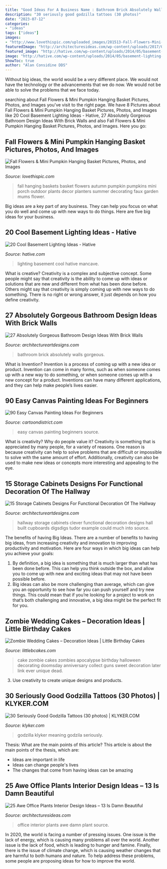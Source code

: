 ```yaml
---
title: "Good Ideas For A Business Name : Bathroom Brick Absolutely Walls Gorgeous"
description: "30 seriously good godzilla tattoos (30 photos)"
date: "2023-07-12"
categories:
- "ideas"
tags: ["ideas"]
images:
- "http://www.lovethispic.com/uploaded_images/281513-Fall-Flowers-Mini-Pumpkin-Hanging-Basket.jpg"
featuredImage: "http://architecturesideas.com/wp-content/uploads/2017/09/23-1.jpg"
featured_image: "http://hative.com/wp-content/uploads/2014/05/basement-lighting-ideas/17-mancave-lighting.jpg"
image: "http://hative.com/wp-content/uploads/2014/05/basement-lighting-ideas/17-mancave-lighting.jpg"
ShowToc: true
author: "Alan Considine DDS"
---
```



Without big ideas, the world would be a very different place. We would not have the technology or the advancements that we do now. We would not be able to solve the problems that we face today.

	

		
searching about Fall Flowers &amp; Mini Pumpkin Hanging Basket Pictures, Photos, and Images you've visit to the right page. We have 8 Pictures about Fall Flowers &amp; Mini Pumpkin Hanging Basket Pictures, Photos, and Images like 20 Cool Basement Lighting Ideas - Hative, 27 Absolutely Gorgeous Bathroom Design Ideas With Brick Walls and also Fall Flowers &amp; Mini Pumpkin Hanging Basket Pictures, Photos, and Images. Here you go:
		
    
## Fall Flowers &amp; Mini Pumpkin Hanging Basket Pictures, Photos, And Images

<img loading=lazy src="http://www.lovethispic.com/uploaded_images/281513-Fall-Flowers-Mini-Pumpkin-Hanging-Basket.jpg" onerror="this.onerror=null;this.src='https://tse4.mm.bing.net/th?id=OIP.1m_vEy2_8JZfjLsjYq3GfQAAAA&amp;pid=15.1';" alt="Fall Flowers &amp; Mini Pumpkin Hanging Basket Pictures, Photos, and Images">

_Source: lovethispic.com_

>fall hanging baskets basket flowers autumn pumpkin pumpkins mini porch outdoor plants decor planters summer decorating faux garden mums flower. 

	

Big ideas are a key part of any business. They can help you focus on what you do well and come up with new ways to do things. Here are five big ideas for your business.

    
## 20 Cool Basement Lighting Ideas - Hative

<img loading=lazy src="http://hative.com/wp-content/uploads/2014/05/basement-lighting-ideas/17-mancave-lighting.jpg" onerror="this.onerror=null;this.src='https://tse2.mm.bing.net/th?id=OIP.Lv5P2XWwy28z3Ls7FBCDywHaJ4&amp;pid=15.1';" alt="20 Cool Basement Lighting Ideas - Hative">

_Source: hative.com_

>lighting basement cool hative mancave. 

	

What is creative?
Creativity is a complex and subjective concept. Some people might say that creativity is the ability to come up with ideas or solutions that are new and different from what has been done before. Others might say that creativity is simply coming up with new ways to do something. There is no right or wrong answer, it just depends on how you define creativity.

    
## 27 Absolutely Gorgeous Bathroom Design Ideas With Brick Walls

<img loading=lazy src="https://www.architectureartdesigns.com/wp-content/uploads/2014/02/2441-630x945.jpg" onerror="this.onerror=null;this.src='https://tse1.mm.bing.net/th?id=OIP.He0wSaz7VvUM79RWClacCAHaLH&amp;pid=15.1';" alt="27 Absolutely Gorgeous Bathroom Design Ideas With Brick Walls">

_Source: architectureartdesigns.com_

>bathroom brick absolutely walls gorgeous. 

	

What is Invention?
Invention is a process of coming up with a new idea or product. Invention can come in many forms, such as when someone comes up with a new way to do something, or when someone comes up with a new concept for a product. Inventions can have many different applications, and they can help make people’s lives easier.

    
## 90 Easy Canvas Painting Ideas For Beginners

<img loading=lazy src="http://www.cartoondistrict.com/wp-content/uploads/2017/06/Easy-Canvas-Painting-Ideas-For-Beginners21-1.jpg" onerror="this.onerror=null;this.src='https://tse1.mm.bing.net/th?id=OIP.4OkhfQN4teidQ5dAVEC1JwHaJ4&amp;pid=15.1';" alt="90 Easy Canvas Painting Ideas For Beginners">

_Source: cartoondistrict.com_

>easy canvas painting beginners source. 

	

What is creativity? Why do people value it?
Creativity is something that is appreciated by many people, for a variety of reasons. One reason is because creativity can help to solve problems that are difficult or impossible to solve with the same amount of effort. Additionally, creativity can also be used to make new ideas or concepts more interesting and appealing to the eye.

    
## 15 Storage Cabinets Designs For Functional Decoration Of The Hallway

<img loading=lazy src="https://www.architectureartdesigns.com/wp-content/uploads/2015/11/443.jpg" onerror="this.onerror=null;this.src='https://tse2.mm.bing.net/th?id=OIP.53ydOGy9N39cMf3rWT5Z5gHaLI&amp;pid=15.1';" alt="15 Storage Cabinets Designs For Functional Decoration Of The Hallway">

_Source: architectureartdesigns.com_

>hallway storage cabinets clever functional decoration designs hall built cupboards digsdigs tudor example could much into source. 

	

The benefits of having Big Ideas.
There are a number of benefits to having big ideas, from increasing creativity and innovation to improving productivity and motivation. Here are four ways in which big ideas can help you achieve your goals: 
1. By definition, a big idea is something that is much larger than what has been done before. This can help you think outside the box, and allow you to come up with new and exciting ideas that may not have been possible before. 
2. Big ideas can also be more challenging than average, which can give you an opportunity to see how far you can push yourself and try new things. This could mean that if you’re looking for a project to work on that’s both challenging and innovative, a big idea might be the perfect fit for you. 

    
## Zombie Wedding Cakes – Decoration Ideas | Little Birthday Cakes

<img loading=lazy src="http://www.littlebcakes.com/wp-content/uploads/2014/05/Zombie-Wedding-Cake-Pictures.jpg" onerror="this.onerror=null;this.src='https://tse3.mm.bing.net/th?id=OIP.CVeafeXd66EFrYA4y4piSwHaLH&amp;pid=15.1';" alt="Zombie Wedding Cakes – Decoration Ideas | Little Birthday Cakes">

_Source: littlebcakes.com_

>cake zombie cakes zombies apocalypse birthday halloween decorating doomsday anniversary collect guns sweet decoration later link ever unique dead. 

	

3. Use creativity to create unique designs and products.

    
## 30 Seriously Good Godzilla Tattoos (30 Photos) | KLYKER.COM

<img loading=lazy src="https://klyker.com/wp-content/uploads/2014/05/Godzilla-tattoos-30.jpg" onerror="this.onerror=null;this.src='https://tse2.mm.bing.net/th?id=OIP.aIKgqK60ajjW-bx6PGeMygHaJ4&amp;pid=15.1';" alt="30 Seriously Good Godzilla Tattoos (30 photos) | KLYKER.COM">

_Source: klyker.com_

>godzilla klyker meaning godzila seriously. 

	

Thesis: What are the main points of this article?
This article is about the main points of the thesis, which are: 
- Ideas are important in life
- Ideas can change people's lives
- The changes that come from having ideas can be amazing

    
## 25 Awe Office Plants Interior Design Ideas – 13 Is Damn Beautiful

<img loading=lazy src="http://architecturesideas.com/wp-content/uploads/2017/09/23-1.jpg" onerror="this.onerror=null;this.src='https://tse4.mm.bing.net/th?id=OIP.wxz-4mB2Z7DZ6ChPkCL0cgHaFE&amp;pid=15.1';" alt="25 Awe Office Plants Interior Design Ideas – 13 Is Damn Beautiful">

_Source: architecturesideas.com_

>office interior plants awe damn plant source. 

	

In 2020, the world is facing a number of pressing issues. One issue is the lack of energy, which is causing many problems all over the world. Another issue is the lack of food, which is leading to hunger and famine. Finally, there is the issue of climate change, which is causing weather changes that are harmful to both humans and nature. To help address these problems, some people are proposing ideas for how to improve the world.


